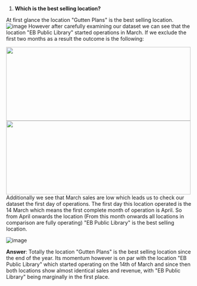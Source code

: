 1. **Which is the best selling location?** 

At first glance the location "Gutten Plans" is the best selling location.
![image](https://user-images.githubusercontent.com/69303154/205448993-718cbeca-1a87-474d-b43d-95746cf42a8c.png)
However after carefully examining our dataset we can see that the location "EB Public Library" started operations in March. If we exclude the first two months as a result the outcome is the following:

<img src="https://user-images.githubusercontent.com/69303154/205449126-05cda174-c593-469a-ac78-1cbbe2c1efb6.png" width="500" height="200"> <img src="https://user-images.githubusercontent.com/69303154/205449177-965a0453-48ad-4e7e-9616-e835268b0a32.png" width="500" height="200">
Additionally we see that March sales are low which leads us to check our dataset the first day of operations. The first day this location operated is the 14 March which means the first complete month of operation is April. So from April onwards the location (From this month onwards all locations in comparison are fully operating) "EB Public Library" is the best selling location.

![image](https://user-images.githubusercontent.com/69303154/205451505-eb086817-a0ee-4e33-84c4-21a8c9314e34.png)

**Answer**: Totally the location "Gutten Plans" is the best selling location since the end of the year. Its momentum however is on par with the location "EB Public Library" which started operating on the 14th of March and since then both locations show almost identical sales and revenue, with "EB Public Library" being marginally in the first place.
